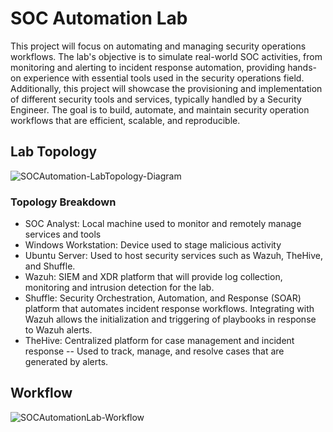 # SOC Automation Lab
This project will focus on automating and managing security operations workflows. The lab's objective is to simulate real-world SOC activities, from monitoring and alerting to incident response automation, providing hands-on experience with essential tools used in the security operations field. Additionally, this project will showcase the provisioning and implementation of different security tools and services, typically handled by a Security Engineer. The goal is to build, automate, and maintain security operation workflows that are efficient, scalable, and reproducible. 
## Lab Topology
![SOCAutomation-LabTopology-Diagram](https://github.com/user-attachments/assets/a4d9d037-d37e-42f1-8bac-32476d4bccc9)


### Topology Breakdown
- SOC Analyst: Local machine used to monitor and remotely manage services and tools
- Windows Workstation: Device used to stage malicious activity
- Ubuntu Server: Used to host security services such as Wazuh, TheHive, and Shuffle.
- Wazuh: SIEM and XDR platform that will provide log collection, monitoring and intrusion detection for the lab. 
- Shuffle: Security Orchestration, Automation, and Response (SOAR) platform that automates incident response workflows. Integrating with Wazuh allows the initialization and triggering of playbooks in response to Wazuh alerts. 
- TheHive: Centralized platform for case management and incident response -- Used to track, manage, and resolve cases that are generated by alerts.
## Workflow
![SOCAutomationLab-Workflow](https://github.com/user-attachments/assets/fef1b05d-45bb-423d-b6b0-ea97773b0734)